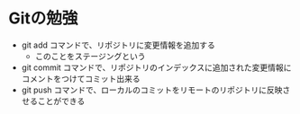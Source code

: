 # Gitの勉強
- git add コマンドで、リポジトリに変更情報を追加する
    - このことをステージングという
- git commit コマンドで、リポジトリのインデックスに追加された変更情報にコメントをつけてコミット出来る
- git push コマンドで、ローカルのコミットをリモートのリポジトリに反映させることができる
